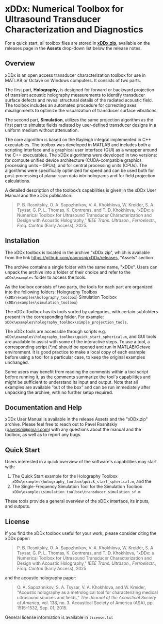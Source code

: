# xDDx: Numerical Toolbox for Ultrasound Transducer Characterization and Diagnostics

For a quick start, all toolbox files are stored in [**xDDx.zip**](https://github.com/pavrosni/xDDx/releases/download/v.1.0.0-alpha/xDDx.zip), available on the releases page in the **Assets** drop-down list below the release notes.

## Overview
xDDx is an open access transducer characterization toolbox for use in MATLAB or Octave on Windows computers. It consists of two parts. 

The first part, **Holography**, is designed for forward or backward projection of transient acoustic holography measurements to identify transducer surface defects and reveal structural details of the radiated acoustic field. The toolbox includes an automated procedure for correcting axes misalignments to optimize the visualization of transducer surface vibrations.

The second part, **Simulation**, utilizes the same projection algorithm as the first part to simulate fields radiated by user-defined transducer designs in a uniform medium without attenuation. 

The core algorithm is based on the Rayleigh integral implemented in C++ executables. The toolbox was developed in MATLAB and includes both a scripting interface and a graphical user interface (GUI) as a wrapper around the C++ executables. The xDDx algorithms were developed in two versions: for compute unified device architecture (CUDA-compatible graphics processing units – GPUs), and for central processing units (CPUs). The algorithms were specifically optimized for speed and can be used both for post-processing of planar scan data into holograms and for field projection calculations.

A detailed description of the toolbox’s capabilities is given in the xDDx User Manual and the xDDx publication:

> P. B. Rosnitskiy, O. A. Sapozhnikov, V. A. Khokhlova, W. Kreider, S. A. Tsysar, G. P. L. Thomas, K. Contreras, and T. D. Khokhlova, “xDDx: a Numerical Toolbox for Ultrasound Transducer Characterization and Design with Acoustic Holography,” _IEEE Trans. Ultrason., Ferroelectr., Freq. Control_ (Early Access), 2025.

## Installation 
The xDDx toolbox is located in the archive "xDDx.zip", which is available from the link https://github.com/pavrosni/xDDx/releases, "Assets" section

The archive contains a single folder with the same name, "xDDx". Users can unpack the archive into a folder of their choice and refer to the `xDDx\examples` folder to access the tools. 

As the toolbox consists of two parts, the tools for each part are organized into the following folders:
Holography Toolbox (`xDDx\examples\holography_toolbox`)
Simulation Toolbox (`xDDx\examples\simulation_toolbox`) 

The xDDx Toolbox has its tools sorted by categories, with certain subfolders present in the corresponding folder. For example:
`xDDx\examples\holography_toolbox\simple_projection_tools`.

The xDDx tools are accessible through scripts e.g. `xDDx\examples\holography_toolbox\quick_start_spherical.m`, and GUI tools are available to assist with some of the interactive steps. To use a tool, a corresponding script (*.m) should be opened and run in MATLAB/Octave environment. It is good practice to make a local copy of each example before using a tool for a particular case, to keep the original examples unchanged. 

Some users may benefit from reading the comments within a tool script before running it, as the comments summarize the tool's capabilities and might be sufficient to understand its input and output. Note that all examples are available “out of the box” and can be run immediately after unpacking the archive, with no further setup required.

## Documentation and Help
xDDx User Manual is available in the release Assets and the "xDDx.zip" archive. Please feel free to reach out to Pavel Rosnitskiy (pavrosni@gmail.com) with any questions about the manual and the toolbox, as well as to report any bugs.

## Quick Start
Users interested in a quick overview of the software's capabilities may start with:
1. The Quick Start example for the Holography Toolbox `xDDx\examples\holography_toolbox\quick_start_spherical.m`, and the 
2. The Single-Frequency Simulation Tool for the Simulation Toolbox `xDDx\examples\simulation_toolbox\transducer_simulation_sf.m`

These tools provide a general overview of the xDDx interface, its inputs, and outputs.

## License
If you find the xDDx toolbox useful for your work, please consider citing the xDDx paper:

> P. B. Rosnitskiy, O. A. Sapozhnikov, V. A. Khokhlova, W. Kreider, S. A. Tsysar, G. P. L. Thomas, K. Contreras, and T. D. Khokhlova, "xDDx: a Numerical Toolbox for Ultrasound Transducer Characterization and Design with Acoustic Holography," _IEEE Trans. Ultrason., Ferroelectr., Freq. Control_ (Early Access), 2025

and the acoustic holography paper:

> O. A. Sapozhnikov, S. A. Tsysar, V. A. Khokhlova, and W. Kreider, "Acoustic holography as a metrological tool for characterizing medical ultrasound sources and fields," _The Journal of the Acoustical Society of America_, vol. 138, no. 3. Acoustical Society of America (ASA), pp. 1515–1532, Sep. 01, 2015.

General license information is available in `license.txt`
